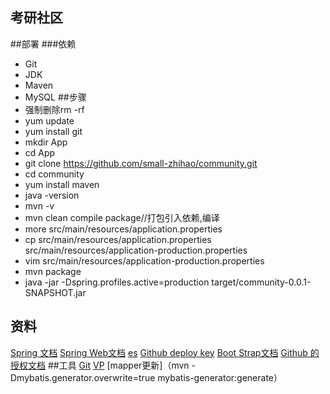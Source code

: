 ## 考研社区

##部署
###依赖
- Git
- JDK
- Maven
- MySQL
##步骤
- 强制删除rm -rf 
- yum update
- yum install git
- mkdir App
- cd App
- git clone https://github.com/small-zhihao/community.git
- cd community
- yum install maven
- java -version
- mvn -v
- mvn clean compile package//打包引入依赖,编译
- more src/main/resources/application.properties
- cp  src/main/resources/application.properties src/main/resources/application-production.properties
- vim src/main/resources/application-production.properties
- mvn package
- java -jar -Dspring.profiles.active=production target/community-0.0.1-SNAPSHOT.jar

## 资料
[Spring 文档](https://spring.io/guides)
[Spring Web文档](https://spring.io/guides/gs/serving-web-content/)
[es](https://elasticsearch.cn/explore)
[Github deploy key](https://developer.github.com/v3/guides/managing-deploy-keys/)
[Boot Strap文档](https://v3.bootcss.com/getting-started/#download)
[Github 的授权文档](https://developer.github.com/apps/building-oauth-apps/creating-an-oauth-app/)
##工具
[Git](https://git-scm.com/download)
[VP](https://www.visual-paradigm.com)
[mapper更新]（mvn -Dmybatis.generator.overwrite=true mybatis-generator:generate）